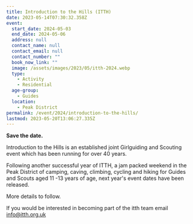 ```yaml
---
title: Introduction to the Hills (ITTH)
date: 2023-05-14T07:30:32.358Z
event:
  start_date: 2024-05-03
  end_date: 2024-05-06
  address: null
  contact_name: null
  contact_email: null
  contact_number: ""
  book_now_link: ""
  image: /assets/images/2023/05/itth-2024.webp
  type:
    - Activity
    - Residential
  age-group:
    - Guides
  location:
    - Peak District
permalink: /event/2024/introduction-to-the-hills/
lastmod: 2023-05-20T13:06:27.335Z
---
```

**Save the date.**

Introduction to the Hills is an established joint Girlguiding and Scouting event which has been running for over 40 years.

Following another successful year of ITTH, a jam packed weekend in the Peak District of camping, caving, climbing, cycling and hiking for Guides and Scouts aged 11 -13 years of age, next year's event dates have been released.

More details to follow.

If you would be interested in becoming part of the itth team email <info@itth.org.uk>
